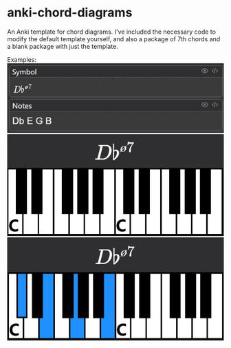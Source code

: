 # anki-chord-diagrams
An Anki template for chord diagrams. I've included the necessary code to modify the default template yourself, and also a package of 7th chords and a blank package with just the template.

Examples:
![fields](https://github.com/BOBONA/anki-chord-diagrams/blob/main/example_images/fields.png?raw=true)
![front](https://github.com/BOBONA/anki-chord-diagrams/blob/main/example_images/front.png?raw=true)
![back](https://github.com/BOBONA/anki-chord-diagrams/blob/main/example_images/back.png?raw=true)
